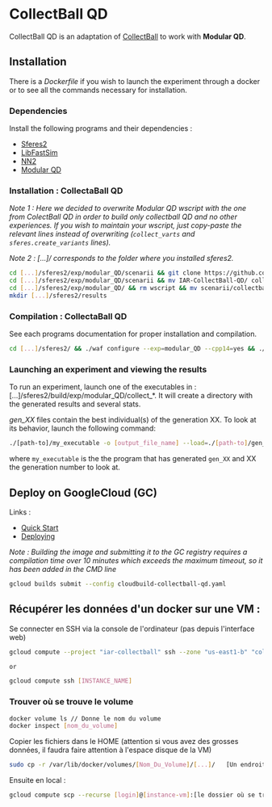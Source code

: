 CollectBall QD
==============

CollectBall QD is an adaptation of [CollectBall](https://github.com/doncieux/collectball) to work with __Modular QD__.

## Installation

There is a _Dockerfile_ if you wish to launch the experiment through a docker or to see all the commands necessary for installation.

### Dependencies

Install the following programs and their dependencies : 

* [Sferes2](https://github.com/sferes2/sferes2.git)
* [LibFastSim](https://github.com/jbmouret/libfastsim)
* [NN2](https://github.com/sferes2/nn2)
* [Modular QD](https://github.com/sferes2/modular_QD.git)

### Installation : CollectaBall QD

*Note 1 : Here we decided to overwrite Modular QD wscript with the one from ColectBall QD in order to build only collectball QD and no other experiences.
If you wish to maintain your wscript, just copy-paste the relevant lines instead of overwriting (`collect_varts` and `sferes.create_variants` lines).*

*Note 2 : [...]/ corresponds to the folder where you installed sferes2.*

```BASH
cd [...]/sferes2/exp/modular_QD/scenarii && git clone https://github.com/TBlauwe/IAR-CollectBall-QD.git
cd [...]/sferes2/exp/modular_QD/scenarii && mv IAR-CollectBall-QD/ collectball/
cd [...]/sferes2/exp/modular_QD/ && rm wscript && mv scenarii/collectball/modular_qd_wscript ./wscript
mkdir [...]/sferes2/results
```

### Compilation : CollectaBall QD
See each programs documentation for proper installation and compilation.

```BASH
cd [...]/sferes2/ && ./waf configure --exp=modular_QD --cpp14=yes && ./waf build --exp=modular_QD 
```

### Launching an experiment and viewing the results

To run an experiment, launch one of the executables in : [...]/sferes2/build/exp/modular\_QD/collect\_\*. It will create a directory with the generated results and several stats.

*gen_XX* files contain the best individual(s) of the generation XX. To look at its behavior, launch the following command:

```BASH
./[path-to]/my_executable -o [output_file_name] --load=./[path-to]/gen_XX
```
where `my_executable` is the the program that has generated `gen_XX` and XX the generation number to look at.

## Deploy on GoogleCloud (GC)

Links :

* [Quick Start](https://cloud.google.com/cloud-build/docs/quickstart-docker)
* [Deploying](https://cloud.google.com/compute/docs/containers/deploying-containers<Paste>)

_Note : Building the image and submitting it to the GC registry requires a compilation time over 10 minutes which exceeds the maximum timeout, so it has been added in the CMD line_

```BASH
gcloud builds submit --config cloudbuild-collectball-qd.yaml
```

## Récupérer les données d'un docker sur une VM :

Se connecter en SSH via la console de l'ordinateur (pas depuis l'interface web)

```BASH
gcloud compute --project "iar-collectball" ssh --zone "us-east1-b" "collectball-qd-1"

or

gcloud compute ssh [INSTANCE_NAME]
```

### Trouver où se trouve le volume

```BASH
docker volume ls // Donne le nom du volume
docker inspect [nom_du_volume]
```

Copier les fichiers dans le HOME (attention si vous avez des grosses données, il faudra faire attention à l'espace disque de la VM)

```BASH
sudo cp -r /var/lib/docker/volumes/[Nom_Du_Volume]/[...]/   [Un endroit où vous avez les droits depuis un scp, comme le home]
```

Ensuite en local :

```BASH
gcloud compute scp --recurse [login]@[instance-vm]:[le dossier où se trouve les données]
```
